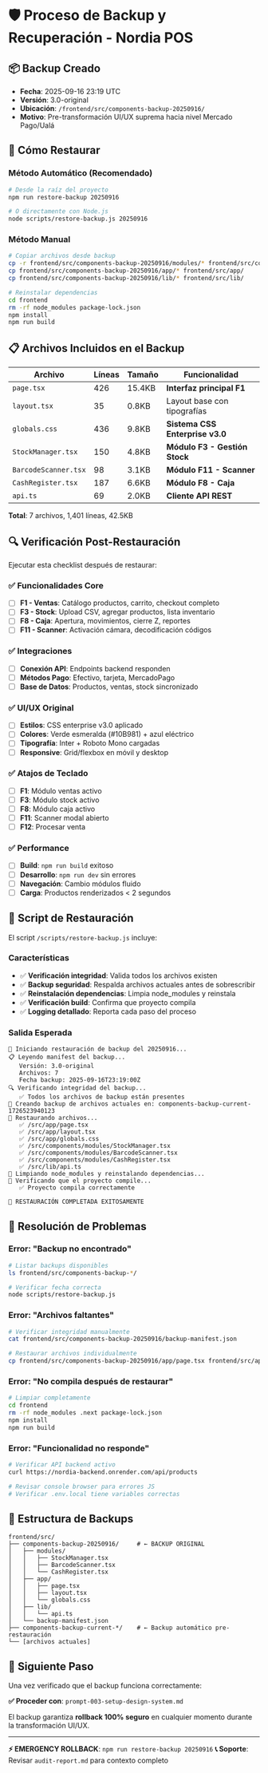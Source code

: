 # 🛡️ Proceso de Backup y Recuperación - Nordia POS

## 📦 Backup Creado

- **Fecha**: 2025-09-16 23:19 UTC
- **Versión**: 3.0-original
- **Ubicación**: `/frontend/src/components-backup-20250916/`
- **Motivo**: Pre-transformación UI/UX suprema hacia nivel Mercado Pago/Ualá

## 🚀 Cómo Restaurar

### Método Automático (Recomendado)
```bash
# Desde la raíz del proyecto
npm run restore-backup 20250916

# O directamente con Node.js
node scripts/restore-backup.js 20250916
```

### Método Manual
```bash
# Copiar archivos desde backup
cp -r frontend/src/components-backup-20250916/modules/* frontend/src/components/modules/
cp frontend/src/components-backup-20250916/app/* frontend/src/app/
cp frontend/src/components-backup-20250916/lib/* frontend/src/lib/

# Reinstalar dependencias
cd frontend
rm -rf node_modules package-lock.json
npm install
npm run build
```

## 📋 Archivos Incluidos en el Backup

| Archivo | Líneas | Tamaño | Funcionalidad |
|---------|--------|--------|---------------|
| `page.tsx` | 426 | 15.4KB | **Interfaz principal F1** |
| `layout.tsx` | 35 | 0.8KB | Layout base con tipografías |
| `globals.css` | 436 | 9.8KB | **Sistema CSS Enterprise v3.0** |
| `StockManager.tsx` | 150 | 4.8KB | **Módulo F3 - Gestión Stock** |
| `BarcodeScanner.tsx` | 98 | 3.1KB | **Módulo F11 - Scanner** |
| `CashRegister.tsx` | 187 | 6.6KB | **Módulo F8 - Caja** |
| `api.ts` | 69 | 2.0KB | **Cliente API REST** |

**Total**: 7 archivos, 1,401 líneas, 42.5KB

## 🔍 Verificación Post-Restauración

Ejecutar esta checklist después de restaurar:

### ✅ Funcionalidades Core
- [ ] **F1 - Ventas**: Catálogo productos, carrito, checkout completo
- [ ] **F3 - Stock**: Upload CSV, agregar productos, lista inventario
- [ ] **F8 - Caja**: Apertura, movimientos, cierre Z, reportes
- [ ] **F11 - Scanner**: Activación cámara, decodificación códigos

### ✅ Integraciones
- [ ] **Conexión API**: Endpoints backend responden
- [ ] **Métodos Pago**: Efectivo, tarjeta, MercadoPago
- [ ] **Base de Datos**: Productos, ventas, stock sincronizado

### ✅ UI/UX Original
- [ ] **Estilos**: CSS enterprise v3.0 aplicado
- [ ] **Colores**: Verde esmeralda (#10B981) + azul eléctrico
- [ ] **Tipografía**: Inter + Roboto Mono cargadas
- [ ] **Responsive**: Grid/flexbox en móvil y desktop

### ✅ Atajos de Teclado
- [ ] **F1**: Módulo ventas activo
- [ ] **F3**: Módulo stock activo
- [ ] **F8**: Módulo caja activo
- [ ] **F11**: Scanner modal abierto
- [ ] **F12**: Procesar venta

### ✅ Performance
- [ ] **Build**: `npm run build` exitoso
- [ ] **Desarrollo**: `npm run dev` sin errores
- [ ] **Navegación**: Cambio módulos fluido
- [ ] **Carga**: Productos renderizados < 2 segundos

## 🔧 Script de Restauración

El script `/scripts/restore-backup.js` incluye:

### Características
- ✅ **Verificación integridad**: Valida todos los archivos existen
- ✅ **Backup seguridad**: Respalda archivos actuales antes de sobrescribir
- ✅ **Reinstalación dependencias**: Limpia node_modules y reinstala
- ✅ **Verificación build**: Confirma que proyecto compila
- ✅ **Logging detallado**: Reporta cada paso del proceso

### Salida Esperada
```
🔄 Iniciando restauración de backup del 20250916...
📋 Leyendo manifest del backup...
   Versión: 3.0-original
   Archivos: 7
   Fecha backup: 2025-09-16T23:19:00Z
🔍 Verificando integridad del backup...
   ✅ Todos los archivos de backup están presentes
💾 Creando backup de archivos actuales en: components-backup-current-1726523940123
📁 Restaurando archivos...
   ✅ /src/app/page.tsx
   ✅ /src/app/layout.tsx
   ✅ /src/app/globals.css
   ✅ /src/components/modules/StockManager.tsx
   ✅ /src/components/modules/BarcodeScanner.tsx
   ✅ /src/components/modules/CashRegister.tsx
   ✅ /src/lib/api.ts
🧹 Limpiando node_modules y reinstalando dependencias...
🔨 Verificando que el proyecto compile...
   ✅ Proyecto compila correctamente

🎉 RESTAURACIÓN COMPLETADA EXITOSAMENTE
```

## 🚨 Resolución de Problemas

### Error: "Backup no encontrado"
```bash
# Listar backups disponibles
ls frontend/src/components-backup-*/

# Verificar fecha correcta
node scripts/restore-backup.js
```

### Error: "Archivos faltantes"
```bash
# Verificar integridad manualmente
cat frontend/src/components-backup-20250916/backup-manifest.json

# Restaurar archivos individualmente
cp frontend/src/components-backup-20250916/app/page.tsx frontend/src/app/
```

### Error: "No compila después de restaurar"
```bash
# Limpiar completamente
cd frontend
rm -rf node_modules .next package-lock.json
npm install
npm run build
```

### Error: "Funcionalidad no responde"
```bash
# Verificar API backend activo
curl https://nordia-backend.onrender.com/api/products

# Revisar console browser para errores JS
# Verificar .env.local tiene variables correctas
```

## 📂 Estructura de Backups

```
frontend/src/
├── components-backup-20250916/     # ← BACKUP ORIGINAL
│   ├── modules/
│   │   ├── StockManager.tsx
│   │   ├── BarcodeScanner.tsx
│   │   └── CashRegister.tsx
│   ├── app/
│   │   ├── page.tsx
│   │   ├── layout.tsx
│   │   └── globals.css
│   ├── lib/
│   │   └── api.ts
│   └── backup-manifest.json
├── components-backup-current-*/    # ← Backup automático pre-restauración
└── [archivos actuales]
```

## 🎯 Siguiente Paso

Una vez verificado que el backup funciona correctamente:

**✅ Proceder con**: `prompt-003-setup-design-system.md`

El backup garantiza **rollback 100% seguro** en cualquier momento durante la transformación UI/UX.

---

**⚡ EMERGENCY ROLLBACK**: `npm run restore-backup 20250916`
**📞 Soporte**: Revisar `audit-report.md` para contexto completo